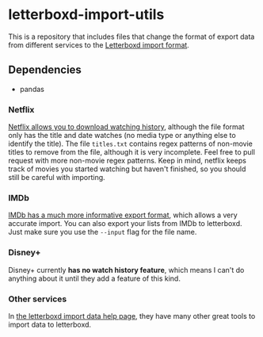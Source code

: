 # letterboxd-import-utils
This is a repository that includes files that change the format of export data from different services to the [Letterboxd import format](https://letterboxd.com/about/importing-data/).

## Dependencies
- pandas

### Netflix
[Netflix allows you to download watching history](https://help.netflix.com/node/101917), although the file format only has the title and date watches (no media type or anything else to identify the title). The file `titles.txt` contains regex patterns of non-movie titles to remove from the file, although it is very incomplete. Feel free to pull request with more non-movie regex patterns. Keep in mind, netflix keeps track of movies you started watching but haven't finished, so you should still be careful with importing.

### IMDb
[IMDb has a much more informative export format](https://www.wikihow.com/Export-Your-IMDb-Custom-Lists-to-a-CSV-File), which allows a very accurate import. You can also export your lists from IMDb to letterboxd. Just make sure you use the `--input` flag for the file name.

### Disney+
Disney+ currently **has no watch history feature**, which means I can't do anything about it until they add a feature of this kind.

### Other services
In [the letterboxd import data help page](https://letterboxd.com/about/importing-data/), they have many other great tools to import data to letterboxd.
